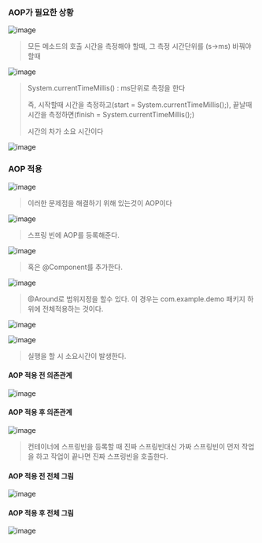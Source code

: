 
### AOP가 필요한 상황

![image](https://user-images.githubusercontent.com/114403546/202633395-62516a19-5b5f-4a8e-affd-c47a8d453142.png)

>모든 메소드의 호출 시간을 측정해야 할때, 그 측정 시간단위를 (s->ms) 바꿔야 할때

![image](https://user-images.githubusercontent.com/114403546/202634030-aa329e7f-27c7-4dc7-822e-92e06c57eaa4.png)

>System.currentTimeMillis() : ms단위로 측정을 한다
>
>즉, 시작할때 시간을 측정하고(start = System.currentTimeMillis();), 끝날때 시간을 측정하면(finish = System.currentTimeMillis();)
>
>시간의 차가 소요 시간이다

![image](https://user-images.githubusercontent.com/114403546/202637083-c2b11c54-03b2-4c3a-b0fb-3350470e68c1.png)

### AOP 적용

![image](https://user-images.githubusercontent.com/114403546/202906887-23c22878-3440-443a-aadf-458dddd75b78.png)

>이러한 문제점을 해결하기 위해 있는것이 AOP이다

![image](https://user-images.githubusercontent.com/114403546/202907390-c16f9e32-1350-4738-a0b2-f371c44b164a.png)

>스프링 빈에 AOP를 등록해준다.

![image](https://user-images.githubusercontent.com/114403546/202907524-856111db-97f6-4331-b860-a99cf1675ce6.png)

>혹은 @Component를 추가한다.

![image](https://user-images.githubusercontent.com/114403546/202907681-bdaa598b-84e3-4f12-9797-510a15b54069.png)

>@Around로 범위지정을 할수 있다. 이 경우는 com.example.demo 패키지 하위에 전체적용하는 것이다.

![image](https://user-images.githubusercontent.com/114403546/202908021-7091ed8b-f864-4b10-a92f-39dce49e83a8.png)

![image](https://user-images.githubusercontent.com/114403546/202907725-504a27bd-43cc-4876-aee9-e8cc47b2e4f1.png)

>실행을 할 시 소요시간이 발생한다.

#### AOP 적용 전 의존관계

![image](https://user-images.githubusercontent.com/114403546/202908134-d7976821-3f5b-4c79-b11f-e08dd1478551.png)

#### AOP 적용 후 의존관계

![image](https://user-images.githubusercontent.com/114403546/202908416-31b09656-ce39-45ed-a932-1a6560372ccb.png)

>컨테이너에 스프링빈을 등록할 때 진짜 스프링빈대신 가짜 스프링빈이 먼저 작업을 하고 작업이 끝나면 진짜 스프링빈을 호출한다.

#### AOP 적용 전 전체 그림

![image](https://user-images.githubusercontent.com/114403546/202908354-451f85ac-e137-452a-9213-a50d4098379c.png)

#### AOP 적용 후 전체 그림

![image](https://user-images.githubusercontent.com/114403546/202908387-76d9464a-85e7-4a3e-8bba-10ae9e626752.png)
